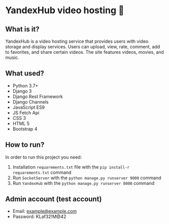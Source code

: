 # YandexHub video hosting 👻

## What is it?
YandexHub is a video hosting service that provides users with video storage and display services. Users
can upload, view, rate, comment, add to favorites, and share certain
videos. The site features videos, movies, and music.

## What used?
* Python 3.7+
* Django 3
* Django Rest Framework
* Django Channels
* JavaScript ES9
* JS Fetch Api
* CSS 3
* HTML 5
* Bootstrap 4

## How to run?
In order to run this project you need:
1) Installation `requarements.txt` file with the `pip install-r requarements.txt` command
2) Run `SocketServer` with the `python manage.py runserver 9000` command
3) Run `YandexHub` with the `python manage.py runserver 8000` command


## Admin account (test account)
* Email: example@example.com
* Password: KLaf32!M@42
